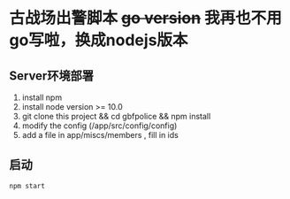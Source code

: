 # 古战场出警脚本 ~~go version~~ 我再也不用go写啦，换成nodejs版本

## Server环境部署 ## 
1. install npm
2. install node  version >= 10.0
3. git clone this project && cd gbfpolice && npm install
4. modify the config (/app/src/config/config) 
5. add a file in app/miscs/members , fill in ids

## 启动 ## 
    npm start


